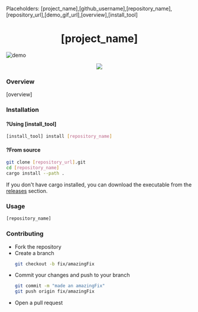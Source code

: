Placeholders: [project_name],[github_username],[repository_name],[repository_url],[demo_gif_url],[overview],[install_tool]
<h1 align="center">[project_name]</h1>

![demo]([demo_gif_url])

<p align="center"><img src="https://img.shields.io/github/stars/[github_username]/[repository_name].svg" /></p>

### Overview

[overview]

### Installation

#### ?Using [install_tool]

```bash
[install_tool] install [repository_name]
```

#### ?From source

```bash
git clone [repository_url].git
cd [repository_name]
cargo install --path .
```

If you don't have cargo installed, you can download the executable from the [releases]([repository_name]/releases) section.

### Usage

```bash
[repository_name]
```

### Contributing
- Fork the repository
- Create a branch
  ```bash
  git checkout -b fix/amazingFix
  ```
- Commit your changes and push to your branch
  ```bash
  git commit -m "made an amazingFix"
  git push origin fix/amazingFix
  ```
- Open a pull request
